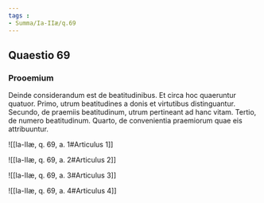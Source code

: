 ```yaml
---
tags : 
- Summa/Ia-IIæ/q.69
---
```


## Quaestio 69

### Prooemium

Deinde considerandum est de beatitudinibus. Et circa hoc quaeruntur quatuor. Primo, utrum beatitudines a donis et virtutibus distinguantur. Secundo, de praemiis beatitudinum, utrum pertineant ad hanc vitam. Tertio, de numero beatitudinum. Quarto, de convenientia praemiorum quae eis attribuuntur.

![[Ia-IIæ, q. 69, a. 1#Articulus 1]]

![[Ia-IIæ, q. 69, a. 2#Articulus 2]]

![[Ia-IIæ, q. 69, a. 3#Articulus 3]]

![[Ia-IIæ, q. 69, a. 4#Articulus 4]]

